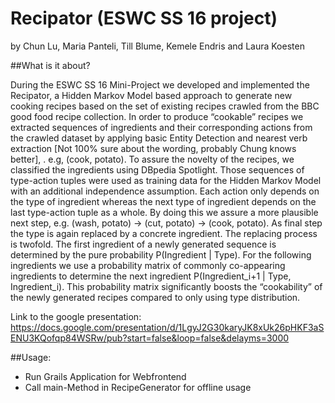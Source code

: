# Recipator (ESWC SS 16 project)
by Chun Lu, Maria Panteli, Till Blume, Kemele Endris and Laura Koesten

##What is it about?

During the ESWC SS 16 Mini-Project we developed and implemented the Recipator, 
a Hidden Markov Model based approach to generate new cooking recipes based on 
the set of existing recipes crawled from the BBC good food recipe collection. 
In order to produce “cookable” recipes we extracted sequences of ingredients 
and their corresponding actions from the crawled dataset by applying basic 
Entity Detection and nearest verb extraction [Not 100% sure about the wording, 
probably Chung knows better], . e.g, (cook, potato). To assure the novelty of 
the recipes, we classified the ingredients using DBpedia Spotlight. 
Those sequences of type-action tuples were used as training data for the 
Hidden Markov Model with an additional independence assumption. Each action 
only depends on the type of ingredient whereas the next type of ingredient 
depends on the last type-action tuple as a whole. By doing this we assure a 
more plausible next step, e.g. (wash, potato) -> (cut, potato) -> (cook, potato).
As final step the type is again replaced by a concrete ingredient. The replacing 
process is twofold. The first ingredient of a newly generated sequence is 
determined by the pure probability P(Ingredient | Type). For the following 
ingredients we use a probability matrix of commonly co-appearing ingredients to 
determine the next ingredient P(Ingredient_i+1 | Type, Ingredient_i). 
This probability matrix significantly boosts the “cookability” of the newly 
generated recipes compared to only using type distribution.

Link to the google presentation:
https://docs.google.com/presentation/d/1LgyJ2G30karyJK8xUk26pHKF3aSENU3KQofqp84WSRw/pub?start=false&loop=false&delayms=3000

##Usage:

 + Run Grails Application for Webfrontend
 + Call main-Method in RecipeGenerator for offline usage